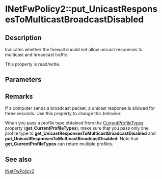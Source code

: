 # INetFwPolicy2::put_UnicastResponsesToMulticastBroadcastDisabled

## Description

Indicates whether the firewall should not allow unicast responses to multicast and
broadcast traffic.

This property is read/write.

## Parameters

## Remarks

If a computer sends a broadcast packet, a unicast response is allowed for three seconds. Use this property to change this behavior.

When you pass a profile type obtained from the [CurrentProfileTypes](https://learn.microsoft.com/previous-versions/windows/desktop/api/netfw/nf-netfw-inetfwpolicy2-get_currentprofiletypes) property (**get_CurrentProfileTypes**), make sure that you pass only one profile type to **get_UnicastResponsesToMulticastBroadcastDisabled** and **put_UnicastResponsesToMulticastBroadcastDisabled**. Note that **get_CurrentProfileTypes** can return multiple profiles.

## See also

[INetFwPolicy2](https://learn.microsoft.com/previous-versions/windows/desktop/api/netfw/nn-netfw-inetfwpolicy2)